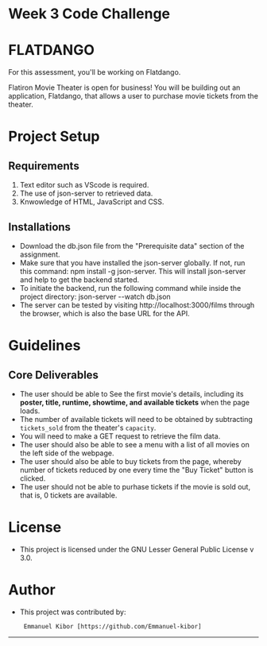 # Week 3 Code Challenge 

# FLATDANGO 

For this assessment, you'll be working on Flatdango.

Flatiron Movie Theater is open for business! You will be building out an application, Flatdango, that allows a user to purchase movie tickets from the
theater.
 

 # Project Setup

 ## Requirements

 1. Text editor such as VScode is required.
 2. The use of json-server to retrieved data.
 3. Knwowledge of HTML, JavaScript and CSS.

 ## Installations

 - Download the db.json file from the "Prerequisite data" section of the assignment.
 - Make sure that you have installed the json-server globally. If not, run this command: npm install -g json-server. This will install json-server and help to get the backend started.
 - To initiate the backend, run the following command while inside the project directory: json-server --watch db.json
 - The server can be tested by visiting http://localhost:3000/films through the browser, which is also the base URL for the API. 


 # Guidelines

 ## Core Deliverables

- The user should be able to See the first movie's details, including its **poster, title, runtime, showtime, and available tickets** when the page loads. 
- The number of available tickets will need to be obtained by subtracting `tickets_sold` from the theater's `capacity`. 
- You will need to make a GET request to retrieve the film data.
- The user should also be able to see a menu with a list of all movies on the left side of the webpage.
- The user should also be able to buy tickets from the page, whereby number of tickets reduced by one every time the "Buy Ticket" button is clicked.
- The user should not be able to purhase tickets if the movie is sold out, that is, 0 tickets are available. 


# License

- This project is licensed under the GNU Lesser General Public License v 3.0.


# Author 
 
 - This project was contributed by:

        Emmanuel Kibor [https://github.com/Emmanuel-kibor]







-------------------------------------



 